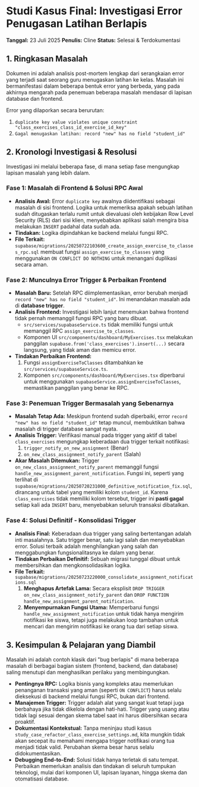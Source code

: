 # Studi Kasus Final: Investigasi Error Penugasan Latihan Berlapis

**Tanggal:** 23 Juli 2025
**Penulis:** Cline
**Status:** Selesai & Terdokumentasi

## 1. Ringkasan Masalah

Dokumen ini adalah analisis post-mortem lengkap dari serangkaian error yang terjadi saat seorang guru menugaskan latihan ke kelas. Masalah ini bermanifestasi dalam beberapa bentuk error yang berbeda, yang pada akhirnya mengarah pada penemuan beberapa masalah mendasar di lapisan database dan frontend.

Error yang dilaporkan secara berurutan:
1.  `duplicate key value violates unique constraint "class_exercises_class_id_exercise_id_key"`
2.  `Gagal menugaskan latihan: record "new" has no field "student_id"`

## 2. Kronologi Investigasi & Resolusi

Investigasi ini melalui beberapa fase, di mana setiap fase mengungkap lapisan masalah yang lebih dalam.

### Fase 1: Masalah di Frontend & Solusi RPC Awal

-   **Analisis Awal:** Error `duplicate key` awalnya diidentifikasi sebagai masalah di sisi frontend. Logika untuk memeriksa apakah sebuah latihan sudah ditugaskan terlalu rumit untuk dievaluasi oleh kebijakan Row Level Security (RLS) dari sisi klien, menyebabkan aplikasi salah mengira bisa melakukan `INSERT` padahal data sudah ada.
-   **Tindakan:** Logika dipindahkan ke backend melalui fungsi RPC.
-   **File Terkait:** `supabase/migrations/20250722103600_create_assign_exercise_to_classes_rpc.sql` membuat fungsi `assign_exercise_to_classes` yang menggunakan `ON CONFLICT DO NOTHING` untuk menangani duplikasi secara aman.

### Fase 2: Munculnya Error Trigger & Perbaikan Frontend

-   **Masalah Baru:** Setelah RPC diimplementasikan, error berubah menjadi `record "new" has no field "student_id"`. Ini menandakan masalah ada di **database trigger**.
-   **Analisis Frontend:** Investigasi lebih lanjut menemukan bahwa frontend tidak pernah memanggil fungsi RPC yang baru dibuat.
    -   `src/services/supabaseService.ts` tidak memiliki fungsi untuk memanggil RPC `assign_exercise_to_classes`.
    -   Komponen UI `src/components/dashboard/MyExercises.tsx` melakukan panggilan `supabase.from('class_exercises').insert(...)` secara langsung, yang tidak aman dan memicu error.
-   **Tindakan Perbaikan Frontend:**
    1.  Fungsi `assignExerciseToClasses` ditambahkan ke `src/services/supabaseService.ts`.
    2.  Komponen `src/components/dashboard/MyExercises.tsx` diperbarui untuk menggunakan `supabaseService.assignExerciseToClasses`, memastikan panggilan yang benar ke RPC.

### Fase 3: Penemuan Trigger Bermasalah yang Sebenarnya

-   **Masalah Tetap Ada:** Meskipun frontend sudah diperbaiki, error `record "new" has no field "student_id"` tetap muncul, membuktikan bahwa masalah di trigger database sangat nyata.
-   **Analisis Trigger:** Verifikasi manual pada trigger yang aktif di tabel `class_exercises` mengungkap keberadaan dua trigger terkait notifikasi:
    1.  `trigger_notify_on_new_assignment` (Benar)
    2.  `on_new_class_assignment_notify_parent` (Salah)
-   **Akar Masalah Ditemukan:** Trigger `on_new_class_assignment_notify_parent` memanggil fungsi `handle_new_assignment_parent_notification`. Fungsi ini, seperti yang terlihat di `supabase/migrations/20250720231000_definitive_notification_fix.sql`, dirancang untuk tabel yang memiliki kolom `student_id`. Karena `class_exercises` tidak memiliki kolom tersebut, trigger ini **pasti gagal** setiap kali ada `INSERT` baru, menyebabkan seluruh transaksi dibatalkan.

### Fase 4: Solusi Definitif - Konsolidasi Trigger

-   **Analisis Final:** Keberadaan dua trigger yang saling bertentangan adalah inti masalahnya. Satu trigger benar, satu lagi salah dan menyebabkan error. Solusi terbaik adalah menghilangkan yang salah dan menggabungkan fungsionalitasnya ke dalam yang benar.
-   **Tindakan Perbaikan Definitif:** Sebuah migrasi tunggal dibuat untuk membersihkan dan mengkonsolidasikan logika.
-   **File Terkait:** `supabase/migrations/20250723220000_consolidate_assignment_notifications.sql`
    1.  **Menghapus Artefak Lama:** Secara eksplisit `DROP TRIGGER on_new_class_assignment_notify_parent` dan `DROP FUNCTION handle_new_assignment_parent_notification`.
    2.  **Menyempurnakan Fungsi Utama:** Memperbarui fungsi `handle_new_assignment_notification` untuk tidak hanya mengirim notifikasi ke siswa, tetapi juga melakukan loop tambahan untuk mencari dan mengirim notifikasi ke orang tua dari setiap siswa.

## 3. Kesimpulan & Pelajaran yang Diambil

Masalah ini adalah contoh klasik dari "bug berlapis" di mana beberapa masalah di berbagai bagian sistem (frontend, backend, dan database) saling menutupi dan menghasilkan perilaku yang membingungkan.

-   **Pentingnya RPC:** Logika bisnis yang kompleks atau memerlukan penanganan transaksi yang aman (seperti `ON CONFLICT`) harus selalu dieksekusi di backend melalui fungsi RPC, bukan dari frontend.
-   **Manajemen Trigger:** Trigger adalah alat yang sangat kuat tetapi juga berbahaya jika tidak dikelola dengan hati-hati. Trigger yang usang atau tidak lagi sesuai dengan skema tabel saat ini harus dibersihkan secara proaktif.
-   **Dokumentasi Kontekstual:** Tanpa meninjau studi kasus `study_case_refactor_class_exercise_settings.md`, kita mungkin tidak akan secepat itu memahami mengapa trigger notifikasi orang tua menjadi tidak valid. Perubahan skema besar harus selalu didokumentasikan.
-   **Debugging End-to-End:** Solusi tidak hanya terletak di satu tempat. Perbaikan memerlukan analisis dan tindakan di seluruh tumpukan teknologi, mulai dari komponen UI, lapisan layanan, hingga skema dan otomatisasi database.
